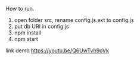 How to run.
1. open folder src, rename config.js.ext to config.js
2. put db URI in config.js
3. npm install
4. npm start

link demo https://youtu.be/Q6UwTvh9oVk